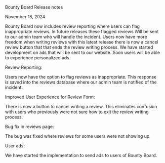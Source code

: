 Bounty Board Release notes

November 18, 2024

Bounty Board now includes review reporting where users can flag
inappropriate reviews. In future releases these flagged reviews
Will be sent to our admin team who will handle the incident. 
Users now have more freedom when writing reviews with this
latest release there is now a cancel review button that
that ends the review writing process. We have started development 
on ads that will be sent to our website. Soon users will be able 
to experience personalized ads.

Review Reporting:

Users now have the option to flag reviews as inappropriate.
This response is saved into the reviews database where our
admin team is notified of the incident.

Improved User Experience for Review Form:

There is now a button to cancel writing a review.
This eliminates confusion with users who previously were not
sure how to exit the review writing process.

Bug fix in reviews page:

The bug was fixed where reviews for some users were not showing up.

User ads:

We have started the implementation to send ads to users of Bounty Board.


